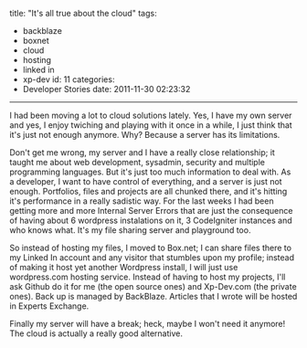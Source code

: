 title: "It's all true about the cloud"
tags:
  - backblaze
  - boxnet
  - cloud
  - hosting
  - linked in
  - xp-dev
id: 11
categories:
  - Developer Stories
date: 2011-11-30 02:23:32
---

I had been moving a lot to cloud solutions lately. Yes, I have my own server and yes, I enjoy twiching and playing with it once in a while, I just think that it's just not enough anymore. Why? Because a server has its limitations.

Don't get me wrong, my server and I have a really close relationship; it taught me about web development, sysadmin, security and multiple programming languages. But it's just too much information to deal with. As a developer, I want to have control of everything, and a server is just not enough. Portfolios, files and projects are all chunked there, and it's hitting it's performance in a really sadistic way. For the last weeks I had been getting more and more Internal Server Errors that are just the consequence of having about 6 wordpress instalations on it, 3 CodeIgniter instances and who knows what. It's my file sharing server and playground too.

So instead of hosting my files, I moved to Box.net; I can share files there to my Linked In account and any visitor that stumbles upon my profile; instead of making it host yet another Wordpress install, I will just use wordpress.com hosting service. Instead of having to host my projects, I'll ask Github do it for me (the open source ones) and Xp-Dev.com (the private ones). Back up is managed by BackBlaze. Articles that I wrote will be hosted in Experts Exchange.

Finally my server will have a break; heck, maybe I won't need it anymore! The cloud is actually a really good alternative.